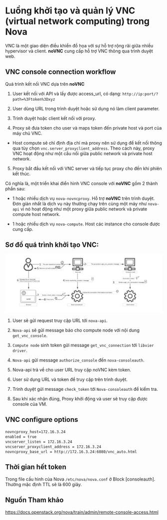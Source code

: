# Luồng khởi tạo và quản lý VNC (virtual network computing) trong Nova

VNC là một giao diện điều khiển đồ họa với sự hỗ trợ rộng rãi giữa nhiều hypervisor và client. **noVNC** cung cấp hỗ trợ VNC thông qua trình duyệt web.

## VNC console connection workflow

Quá trình kết nối VNC dựa trên **noVNC**

1. User kết nối với API và lấy được access_url, có dạng: `http://ip:port/?path=%3Ftoken%3Dxyz`

2. User dùng URL trong trình duyệt hoặc sử dụng nó làm client parameter.

3. Trình duyệt hoặc client kết nối với proxy.

4. Proxy sẽ đưa token cho user và maps token đến private host và port của máy chủ VNC.

- Host compute sẽ chỉ định địa chỉ mà proxy nên sử dụng để kết nối thông qua tùy chọn `vnc.server_proxyclient_address`. Theo cách này, proxy VNC hoạt động như một cầu nối giữa public network và private host network.

5. Proxy bắt đầu kết nối với VNC server và tiếp tục proxy cho đến khi phiên kết thúc.

Có nghĩa là, một triển khai điển hình VNC console với **noVNC** gồm 2 thành phần sau:

- 1 hoặc nhiều dịch vụ `nova-novncproxy`. Hỗ trợ **noVNC** trên trình duyệt. Đơn giản nhất là dịch vụ này thường chạy trên cùng một máy như `nova-api` vì nó hoạt động như một proxy giữa public network và private compute host network.

- 1 hoặc nhiều dịch vụ `nova-compute`. Host các instance cho console được cung cấp.

## Sơ đồ quá trình khởi tạo VNC:

![](../images/Screenshot_4.png)

1. User sẽ gửi request truy cập URL tới `nova-api`.

2. `Nova-api` sẽ gửi message báo cho compute node với nội dung `get_vnc_console`.

3. `Compute node` sinh token gửi message `get_vnc_connection` tới `libvier driver`.

4. `Nova-api` gửi message `authorize_console` đến `nova-consoleauth`.

5. Nova-api trả về cho user URL truy cập noVNC kèm token.

6. User sử dụng URL và token để truy cập trên trình duyệt.

7. Trình duyệt gửi message `check_token` tới `Nova-consoleauth` để kiểm tra.

8. Sau khi xác nhận đúng, Proxy khởi động và user sẽ truy cập được console của VM.

## VNC configure options

```
novncproxy_host=172.16.3.24
enabled = true
vncserver_listen = 172.16.3.24
vncserver_proxyclient_address = 172.16.3.24
novncproxy_base_url = http://172.16.3.24:6080/vnc_auto.html
```

## Thời gian hết token

Trong file cấu hình của Nova `/etc/nova/nova.conf` ở Block [consoleauth]. Thường mặc định TTL sẽ là 600 giây.

## Nguồn Tham khảo

https://docs.openstack.org/nova/train/admin/remote-console-access.html